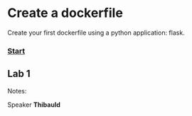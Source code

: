 <!-- .slide: class="exercice" -->

# Create a dockerfile

Create your first dockerfile using a python application: flask.

### [Start](https://github.com/sfeir-open-source/sfeir-school-docker/tree/main/steps/50-lab-dockerfile)

## Lab 1

Notes:

Speaker **Thibauld**
